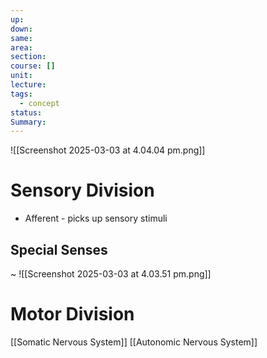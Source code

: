```yaml
---
up: 
down: 
same: 
area: 
section: 
course: []
unit: 
lecture: 
tags:
  - concept
status: 
Summary:
---
```

![[Screenshot 2025-03-03 at 4.04.04 pm.png]]
# Sensory Division
- Afferent - picks up sensory stimuli

## Special Senses
~
![[Screenshot 2025-03-03 at 4.03.51 pm.png]]

# Motor Division
[[Somatic Nervous System]]
[[Autonomic Nervous System]]
